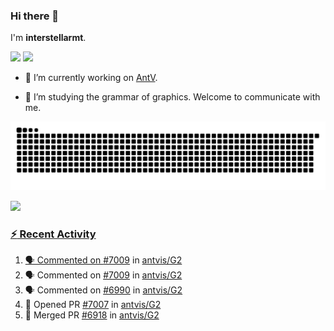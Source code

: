 ### Hi there 👋

I'm **interstellarmt**.

[![](https://img.shields.io/endpoint?url=https://awards.antv.vision/interstellarmt-g2-contributor.json)](https://github.com/antvis/g2)
[![](https://img.shields.io/endpoint?url=https://awards.antv.vision/interstellarmt-gpt-vis-contributor.json)](https://github.com/antvis/gpt-vis)

- 🔭 I’m currently working on [AntV](https://github.com/antvis).

- 📖 I’m studying the grammar of graphics. Welcome to communicate with me.

![](https://raw.githubusercontent.com/interstellarmt/interstellarmt/refs/heads/output/github-contribution-grid-snake.svg)
<div>
  <a href="https://github.com/interstellarmt">
  <img height="180em" src="https://github-readme-stats-eight-theta.vercel.app/api?username=interstellarmt&show_icons=true&include_all_commits=true&count_private=true&theme=tokyonight"/>
</div>
    
### :zap: Recent Activity

<!--START_SECTION:activity-->
1. 🗣 Commented on [#7009](https://github.com/antvis/G2/pull/7009#issuecomment-3022347891) in [antvis/G2](https://github.com/antvis/G2)
2. 🗣 Commented on [#7009](https://github.com/antvis/G2/pull/7009#issuecomment-3022309347) in [antvis/G2](https://github.com/antvis/G2)
3. 🗣 Commented on [#6990](https://github.com/antvis/G2/issues/6990#issuecomment-3021471641) in [antvis/G2](https://github.com/antvis/G2)
4. 💪 Opened PR [#7007](https://github.com/antvis/G2/pull/7007) in [antvis/G2](https://github.com/antvis/G2)
5. 🎉 Merged PR [#6918](https://github.com/antvis/G2/pull/6918) in [antvis/G2](https://github.com/antvis/G2)
<!--END_SECTION:activity-->

